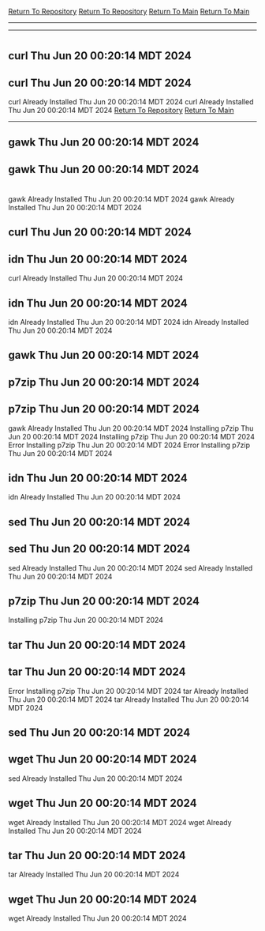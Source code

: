 [Return To Repository](https://github.com/DigitalWarrior/piholeparser/)
[Return To Repository](https://github.com/DigitalWarrior/piholeparser/)
[Return To Main](https://github.com/DigitalWarrior/piholeparser/blob/master/RecentRunLogs/Mainlog.md)
[Return To Main](https://github.com/DigitalWarrior/piholeparser/blob/master/RecentRunLogs/Mainlog.md)
____________________________________
____________________________________
# 
# 
## curl Thu Jun 20 00:20:14 MDT 2024
## curl Thu Jun 20 00:20:14 MDT 2024
curl Already Installed Thu Jun 20 00:20:14 MDT 2024
curl Already Installed Thu Jun 20 00:20:14 MDT 2024
[Return To Repository](https://github.com/DigitalWarrior/piholeparser/)
[Return To Main](https://github.com/DigitalWarrior/piholeparser/blob/master/RecentRunLogs/Mainlog.md)
____________________________________
## gawk Thu Jun 20 00:20:14 MDT 2024
## gawk Thu Jun 20 00:20:14 MDT 2024
# 
gawk Already Installed Thu Jun 20 00:20:14 MDT 2024
gawk Already Installed Thu Jun 20 00:20:14 MDT 2024
## curl Thu Jun 20 00:20:14 MDT 2024
## idn Thu Jun 20 00:20:14 MDT 2024
curl Already Installed Thu Jun 20 00:20:14 MDT 2024
## idn Thu Jun 20 00:20:14 MDT 2024
idn Already Installed Thu Jun 20 00:20:14 MDT 2024
idn Already Installed Thu Jun 20 00:20:14 MDT 2024
## gawk Thu Jun 20 00:20:14 MDT 2024
## p7zip Thu Jun 20 00:20:14 MDT 2024
## p7zip Thu Jun 20 00:20:14 MDT 2024
gawk Already Installed Thu Jun 20 00:20:14 MDT 2024
Installing p7zip Thu Jun 20 00:20:14 MDT 2024
Installing p7zip Thu Jun 20 00:20:14 MDT 2024
Error Installing p7zip Thu Jun 20 00:20:14 MDT 2024
Error Installing p7zip Thu Jun 20 00:20:14 MDT 2024
## idn Thu Jun 20 00:20:14 MDT 2024
idn Already Installed Thu Jun 20 00:20:14 MDT 2024
## sed Thu Jun 20 00:20:14 MDT 2024
## sed Thu Jun 20 00:20:14 MDT 2024
sed Already Installed Thu Jun 20 00:20:14 MDT 2024
sed Already Installed Thu Jun 20 00:20:14 MDT 2024
## p7zip Thu Jun 20 00:20:14 MDT 2024
Installing p7zip Thu Jun 20 00:20:14 MDT 2024
## tar Thu Jun 20 00:20:14 MDT 2024
## tar Thu Jun 20 00:20:14 MDT 2024
Error Installing p7zip Thu Jun 20 00:20:14 MDT 2024
tar Already Installed Thu Jun 20 00:20:14 MDT 2024
tar Already Installed Thu Jun 20 00:20:14 MDT 2024
## sed Thu Jun 20 00:20:14 MDT 2024
## wget Thu Jun 20 00:20:14 MDT 2024
sed Already Installed Thu Jun 20 00:20:14 MDT 2024
## wget Thu Jun 20 00:20:14 MDT 2024
wget Already Installed Thu Jun 20 00:20:14 MDT 2024
wget Already Installed Thu Jun 20 00:20:14 MDT 2024
## tar Thu Jun 20 00:20:14 MDT 2024
tar Already Installed Thu Jun 20 00:20:14 MDT 2024
## wget Thu Jun 20 00:20:14 MDT 2024
wget Already Installed Thu Jun 20 00:20:14 MDT 2024
